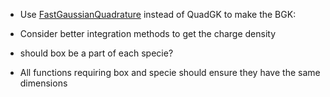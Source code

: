 * Use [FastGaussianQuadrature](https://github.com/JuliaApproximation/FastGaussQuadrature.jl) instead of QuadGK to make the BGK:
* Consider better integration methods to get the charge density

* should box be a part of each specie?
* All functions requiring box and specie should ensure they  have the same dimensions

